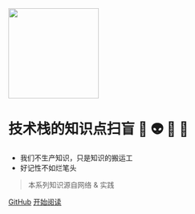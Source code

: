 <img width="180px" bor src="https://avatars.githubusercontent.com/u/11213730?s=400&u=3d1a0d8592b96a1cbef6b0405b8efa14266739e2&v=4">

# 技术栈的知识点扫盲 🐶 👽 👺 👻

- 我们不生产知识，只是知识的搬运工
- 好记性不如烂笔头

> 本系列知识源自网络 & 实践

<!-- [![stars](https://badgen.net/github/stars/Q-Angelo/Nodejs-Roadmap?icon=github&color=4ab8a1)](https://github.com/tigerk/tigerk-programming-knowledge) [![forks](https://badgen.net/github/forks/Q-Angelo/Nodejs-Roadmap?icon=github&color=4ab8a1)](https://github.com/tigerk/tigerk-programming-knowledge) -->

[GitHub](<https://github.com/tigerk/tigerk-programming-knowledge>)
[开始阅读](README.md)